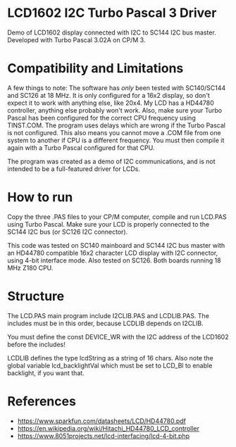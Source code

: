 # LCD1602 I2C Turbo Pascal 3 Driver
Demo of LCD1602 display connected with I2C to SC144 I2C bus master. Developed with Turbo Pascal 3.02A on CP/M 3.

# Compatibility and Limitations
A few things to note: The software has *only* been tested with SC140/SC144 and SC126 at 18 MHz. It is only configured for a 16x2 display, so don't expect it to work with anything else, like 20x4. My LCD has a HD44780 controller, anything else probably won't work.
Also, make sure your Turbo Pascal has been configured for the correct CPU frequency using TINST.COM. The program uses delays which are wrong if the Turbo Pascal is not configured. This also means you cannot move a .COM file from one system to another if CPU is a different frequency. You must then compile it again with a Turbo Pascal configured for that CPU.

The program was created as a demo of I2C communications, and is not intended to be a full-featured driver for LCDs.

# How to run
Copy the three .PAS files to your CP/M computer, compile and run LCD.PAS using Turbo Pascal.
Make sure your LCD is properly connected to the SC144 I2C bus (or SC126 I2C connector).

This code was tested on SC140 mainboard and SC144 I2C bus master with an HD44780 compatible 16x2 character LCD display with I2C connector, using 4-bit interface mode. Also tested on SC126. Both boards running 18 MHz Z180 CPU. 

# Structure
The LCD.PAS main program include I2CLIB.PAS and LCDLIB.PAS. The includes must be in this order, because LCDLIB depends on I2CLIB.

You must define the const DEVICE_WR with the I2C address of the LCD1602 before the includes!

LCDLIB defines the type lcdString as a string of 16 chars. Also note the global variable lcd_backlightVal which must be set to LCD_Bl to enable backlight, if you want that.

# References
* https://www.sparkfun.com/datasheets/LCD/HD44780.pdf
* https://en.wikipedia.org/wiki/Hitachi_HD44780_LCD_controller
* https://www.8051projects.net/lcd-interfacing/lcd-4-bit.php


